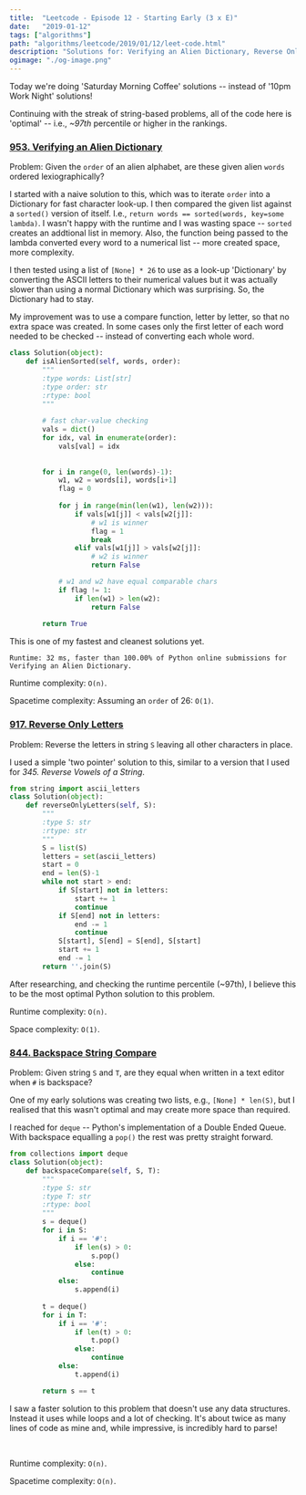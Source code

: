 ```yaml
---
title:  "Leetcode - Episode 12 - Starting Early (3 x E)"
date:   "2019-01-12"
tags: ["algorithms"]
path: "algorithms/leetcode/2019/01/12/leet-code.html"
description: "Solutions for: Verifying an Alien Dictionary, Reverse Only Letters, and Backspace String Compare."
ogimage: "./og-image.png"
---
```


Today we're doing 'Saturday Morning Coffee' solutions -- instead of '10pm Work Night' solutions!

Continuing with the streak of string-based problems, all of the code here is 'optimal' -- i.e., *~97th* percentile or higher in the rankings.

### [953. Verifying an Alien Dictionary](https://leetcode.com/problems/verifying-an-alien-dictionary/)

Problem: Given the `order` of an alien alphabet, are these given alien `words` ordered lexiographically?

I started with a naive solution to this, which was to iterate `order` into a Dictionary for fast character look-up. I then compared the given list against a `sorted()` version of itself. I.e., `return words == sorted(words, key=some lambda)`. I wasn't happy with the runtime and I was wasting space -- `sorted` creates an addtional list in memory. Also, the function being passed to the lambda converted every word to a numerical list -- more created space, more complexity.

I then tested using a list of `[None] * 26` to use as a look-up 'Dictionary' by converting the ASCII letters to their numerical values but it was actually slower than using a normal Dictionary which was surprising. So, the Dictionary had to stay.

My improvement was to use a compare function, letter by letter, so that no extra space was created. In some cases only the first letter of each word needed to be checked -- instead of converting each whole word.

```python
class Solution(object):
    def isAlienSorted(self, words, order):
        """
        :type words: List[str]
        :type order: str
        :rtype: bool
        """
        
        # fast char-value checking
        vals = dict()
        for idx, val in enumerate(order):
            vals[val] = idx
        
        
        for i in range(0, len(words)-1):
            w1, w2 = words[i], words[i+1]
            flag = 0
            
            for j in range(min(len(w1), len(w2))):
                if vals[w1[j]] < vals[w2[j]]:
                    # w1 is winner
                    flag = 1
                    break
                elif vals[w1[j]] > vals[w2[j]]:
                    # w2 is winner
                    return False

            # w1 and w2 have equal comparable chars
            if flag != 1:
                if len(w1) > len(w2):
                    return False
        
        return True
```

This is one of my fastest and cleanest solutions yet.

`Runtime: 32 ms, faster than 100.00% of Python online submissions for Verifying an Alien Dictionary.`

Runtime complexity: `O(n)`.

Spacetime complexity: Assuming an `order` of 26: `O(1)`.

### [917. Reverse Only Letters](https://leetcode.com/problems/reverse-only-letters/)

Problem: Reverse the letters in string `S` leaving all other characters in place.

I used a simple 'two pointer' solution to this, similar to a version that I used for *345. Reverse Vowels of a String*.

```python
from string import ascii_letters
class Solution(object):
    def reverseOnlyLetters(self, S):
        """
        :type S: str
        :rtype: str
        """
        S = list(S)
        letters = set(ascii_letters)
        start = 0
        end = len(S)-1
        while not start > end:
            if S[start] not in letters:
                start += 1
                continue
            if S[end] not in letters:
                end -= 1
                continue
            S[start], S[end] = S[end], S[start]
            start += 1
            end -= 1
        return ''.join(S)
```

After researching, and checking the runtime percentile (~97th), I believe this to be the most optimal Python solution to this problem.

Runtime complexity: `O(n)`.

Space complexity: `O(1)`.

### [844. Backspace String Compare](https://leetcode.com/problems/backspace-string-compare/)

Problem: Given string `S` and `T`, are they equal when written in a text editor when `#` is backspace?

One of my early solutions was creating two lists, e.g., `[None] * len(S)`, but I realised that this wasn't optimal and may create more space than required.

I reached for `deque` -- Python's implementation of a Double Ended Queue. With backspace equalling a `pop()` the rest was pretty straight forward. 

```python
from collections import deque
class Solution(object):
    def backspaceCompare(self, S, T):
        """
        :type S: str
        :type T: str
        :rtype: bool
        """
        s = deque()
        for i in S:
            if i == '#':
                if len(s) > 0:
                    s.pop()
                else:
                    continue
            else:
                s.append(i)
            
        t = deque()
        for i in T:
            if i == '#':
                if len(t) > 0:
                    t.pop()
                else:
                    continue
            else:
                t.append(i)

        return s == t
```

I saw a faster solution to this problem that doesn't use any data structures. Instead it uses while loops and a lot of checking. It's about twice as many lines of code as mine and, while impressive, is incredibly hard to parse!

<br>

Runtime complexity: `O(n)`.

Spacetime complexity: `O(n)`.
